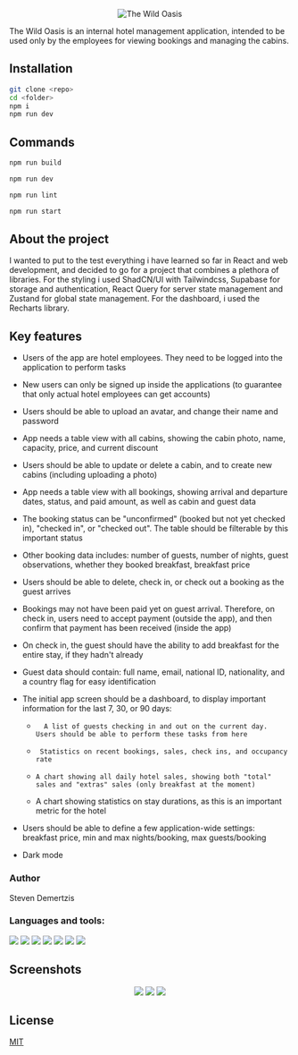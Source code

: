 <p align="center"> <img src="https://github.com/stevendemer/the-wild-oasis/assets/47676542/fca73202-afb1-4552-a5d8-aad3077b6b90" alt="The Wild Oasis" /> </p>



The Wild Oasis is an internal hotel management application, intended to be used only by the employees for viewing bookings and managing the cabins. 

## Installation

```bash
git clone <repo>
cd <folder>
npm i
npm run dev
```

## Commands

```javascript
npm run build

npm run dev

npm run lint

npm run start
```

## About the project

I wanted to put to the test everything i have learned so far in React and web development, and decided to go for a project
that combines a plethora of libraries. For the styling i used ShadCN/UI with Tailwindcss, Supabase for storage and authentication, React Query for server state management and Zustand for global state management. For the dashboard, i used the Recharts library.

## Key features



*  Users of the app are hotel employees. They need to be logged into the application to perform tasks

*  New users can only be signed up inside the applications (to guarantee that only actual hotel employees can get accounts)

*   Users should be able to upload an avatar, and change their name and password

*  App needs a table view with all cabins, showing the cabin photo, name, capacity, price, and current discount

* Users should be able to update or delete a cabin, and to create new cabins (including uploading a photo)

*    App needs a table view with all bookings, showing arrival and departure dates, status, and paid amount, as well as cabin and guest data

*   The booking status can be "unconfirmed" (booked but not yet checked in), "checked in", or "checked out". The table should be filterable by this important status

*   Other booking data includes: number of guests, number of nights, guest observations, whether they booked breakfast, breakfast price

*   Users should be able to delete, check in, or check out a booking as the guest arrives

*   Bookings may not have been paid yet on guest arrival. Therefore, on check in, users need to accept payment (outside the app), and then confirm that payment has been received (inside the app)

*   On check in, the guest should have the ability to add breakfast for the entire stay, if they hadn't already

*   Guest data should contain: full name, email, national ID, nationality, and a country flag for easy identification

*   The initial app screen should be a dashboard, to display important information for the last 7, 30, or 90 days:

    *       A list of guests checking in and out on the current day. Users should be able to perform these tasks from here

    *      Statistics on recent bookings, sales, check ins, and occupancy rate

    *     A chart showing all daily hotel sales, showing both "total" sales and "extras" sales (only breakfast at the moment)

    *    A chart showing statistics on stay durations, as this is an important metric for the hotel

*   Users should be able to define a few application-wide settings: breakfast price, min and max nights/booking, max guests/booking

*   Dark mode


### Author
Steven Demertzis


<h3 align="left">Languages and tools: </h3>


<p align="left">
<img src="https://img.shields.io/badge/TypeScript-007ACC?style=for-the-badge&logo=typescript&logoColor=white" />

<img src="https://img.shields.io/badge/PostgreSQL-316192?style=for-the-badge&logo=postgresql&logoColor=white"  />

<img src="https://img.shields.io/badge/Supabase-181818?style=for-the-badge&logo=supabase&logoColor=white" />

<img src="https://img.shields.io/badge/Tailwind_CSS-38B2AC?style=for-the-badge&logo=tailwind-css&logoColor=white" />

<img src="https://img.shields.io/badge/shadcn%2Fui-000000?style=for-the-badge&logo=shadcnui&logoColor=white" />

<img src="https://img.shields.io/badge/React_Query-FF4154?style=for-the-badge&logo=ReactQuery&logoColor=white" />

<img src="https://img.shields.io/badge/React_Router-CA4245?style=for-the-badge&logo=react-router&logoColor=white" />
</p>


## Screenshots

<p align="center">
<img src="https://github.com/stevendemer/the-wild-oasis/assets/47676542/0cd75289-4d80-422e-ab35-128276ac1e5c" />
<img src="https://github.com/stevendemer/the-wild-oasis/assets/47676542/dc2cd3a7-1029-4745-a574-a969b8d15208" />
<img src="https://github.com/stevendemer/the-wild-oasis/assets/47676542/5d05e72a-18ce-4e3b-829a-573bdf3a0395" />
</p>




## License

[MIT](https://choosealicense.com/licenses/mit/)

